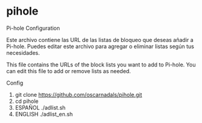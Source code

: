 # pihole
Pi-hole Configuration

Este archivo contiene las URL de las listas de bloqueo que deseas añadir a Pi-hole. Puedes editar este archivo para agregar o eliminar listas según tus necesidades.

This file contains the URLs of the block lists you want to add to Pi-hole. You can edit this file to add or remove lists as needed.

Config

1. git clone https://github.com/oscarnadals/pihole.git
2. cd pihole
3. ESPAÑOL ./adlist.sh
4. ENGLISH ./adlist_en.sh
